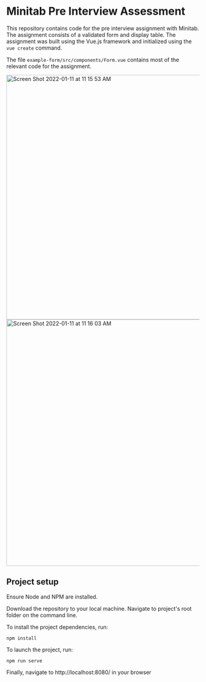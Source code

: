 # Minitab Pre Interview Assessment

This repository contains code for the pre interview assignment with Minitab. The assignment consists of a validated form and display table. The assignment was built using the Vue.js framework and initialized using the `vue create` command.

The file `example-form/src/components/Form.vue` contains most of the relevant code for the assignment.

<img width="638" alt="Screen Shot 2022-01-11 at 11 15 53 AM" src="https://user-images.githubusercontent.com/50338231/148983665-fd42c65c-8bb4-4d27-9ec6-e2aacf818a6c.png">

<img width="643" alt="Screen Shot 2022-01-11 at 11 16 03 AM" src="https://user-images.githubusercontent.com/50338231/148983678-186cae2c-7a3b-42bc-a79b-692ecf2536d1.png">


## Project setup
Ensure Node and NPM are installed.

Download the repository to your local machine. Navigate to project's root folder on the command line.

To install the project dependencies, run:
```
npm install
```
To launch the project, run:
```
npm run serve
```

Finally, navigate to http://localhost:8080/ in your browser


